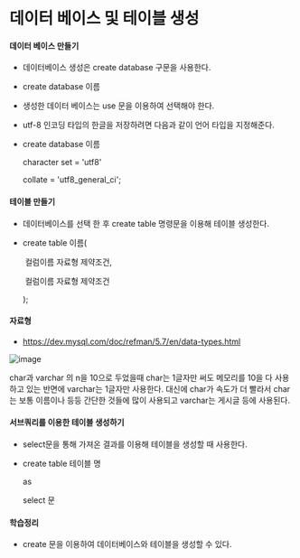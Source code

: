 # 데이터 베이스 및 테이블 생성

#### 데이터 베이스 만들기

-  데이터베이스 생성은 create database 구문을 사용한다.

- create database 이름

- 생성한 데이터 베이스는 use 문을 이용하여 선택해야 한다.

- utf-8 인코딩 타입의 한글을 저장하려면 다음과 같이 언어 타입을 지정해준다.

- create database 이름

  character set = 'utf8'

  collate = 'utf8_general_ci';



#### 테이블 만들기

- 데이터베이스를 선택 한 후 create table 명령문을 이용해 테이블 생성한다.

- create table 이름(

  ​	컬럼이름 자료형 제약조건,

  ​	컬럼이름 자료형 제약조건

  );



#### 자료형

- https://dev.mysql.com/doc/refman/5.7/en/data-types.html

![image](https://user-images.githubusercontent.com/55625864/87302124-c49c0600-c54b-11ea-8eac-a5ef9a7f659d.png)

char과 varchar 의 n을 10으로 두었을때 char는 1글자만 써도 메모리를 10을 다 사용하고 있는 반면에 varchar는 1글자만 사용한다. 대신에 char가 속도가 더 빨라서 char는 보통 이름이나 등등 간단한 것들에 많이 사용되고 varchar는 게시글 등에 사용된다.



#### 서브쿼리를 이용한 테이블 생성하기

- select문을 통해 가져온 결과를 이용해 테이블을 생성할 때 사용한다.

- create table 테이블 명

  as

  select 문



#### 학습정리

- create 문을 이용하여 데이터베이스와 테이블을 생성할 수 있다.